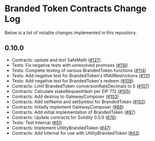 # Branded Token Contracts Change Log

Below is a list of notable changes implemented in this repository.

## 0.10.0
<!-- [**0.10.0, (<release date: DD MM YYYY>)**](https://github.com/OpenSTFoundation/brandedtoken-contracts/releases/tag/0.10.0) -->

* Contracts: update and test SafeMath ([#127](https://github.com/OpenSTFoundation/brandedtoken-contracts/pull/127))
* Tests: Fix negative tests with unresolved promises ([#118](https://github.com/OpenSTFoundation/brandedtoken-contracts/pull/118))
* Tests: Complete testing of various BrandedToken functions ([#114](https://github.com/OpenSTFoundation/brandedtoken-contracts/pull/114))
* Tests: Add negative test for BrandedToken's liftAllRestrictions ([#111](https://github.com/OpenSTFoundation/brandedtoken-contracts/pull/111))
* Tests: Add negative test for BrandedToken's redeem ([#108](https://github.com/OpenSTFoundation/brandedtoken-contracts/pull/108))
* Contracts: Limit BrandedToken conversionRateDecimals to 5 ([#107](https://github.com/OpenSTFoundation/brandedtoken-contracts/pull/107))
* Contracts: Calculate stakeRequestHash per EIP 712 ([#105](https://github.com/OpenSTFoundation/brandedtoken-contracts/pull/105))
* Contracts: Add destroy to GatewayComposer ([#103](https://github.com/OpenSTFoundation/brandedtoken-contracts/pull/103))
* Contracts: Add setName and setSymbol for BrandedToken ([#102](https://github.com/OpenSTFoundation/brandedtoken-contracts/pull/102))
* Contracts: Initially implement GatewayComposer ([#88](https://github.com/OpenSTFoundation/brandedtoken-contracts/pull/88))
* Contracts: Add initial implementation of BrandedToken ([#87](https://github.com/OpenSTFoundation/brandedtoken-contracts/pull/87))
* Contracts: Update contracts for Solidity 0.5.0 ([#76](https://github.com/OpenSTFoundation/brandedtoken-contracts/pull/76))
* Tests: Test Internal ([#51](https://github.com/OpenSTFoundation/brandedtoken-contracts/pull/51))
* Contracts: Implement UtilityBrandedToken ([#47](https://github.com/OpenSTFoundation/brandedtoken-contracts/pull/47))
* Contracts: Add Internal for use with UtilityBrandedToken ([#43](https://github.com/OpenSTFoundation/brandedtoken-contracts/pull/43))
